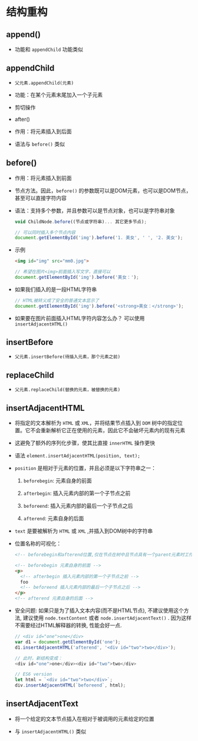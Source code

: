 # 结构重构

## append()

  - 功能和 `appendChild` 功能类似

## appendChild

  - `父元素.appendChild(元素)`

  - 功能：在某个元素末尾加入一个子元素

  - 剪切操作

  - after()

  - 作用：将元素插入到后面

  - 语法与 `before()` 类似

## before()

  - 作用：将元素插入到前面

  - 节点方法。因此，`before()` 的参数既可以是DOM元素，也可以是DOM节点，甚至可以直接字符内容

  - 语法：支持多个参数，并且参数可以是节点对象，也可以是字符串对象

    ```js
    void ChildNode.before((节点或字符串)... 其它更多节点);
    ```

    ```js
    // 可以同时插入多个节点内容
    document.getElementById('img').before('1. 美女', ' ', '2. 美女');
    ```

  - 示例

    ```html
    <img id="img" src="mm0.jpg">
    ```

    ```js
    // 希望在图片<img>前面插入写文字，直接可以
    document.getElementById('img').before('美女：');
    ```

  - 如果我们插入的是一段HTML字符串

    ```js
    // HTML被转义成了安全的普通文本显示了
    document.getElementById('img').before('<strong>美女：</strong>');
    ```

  - 如果要在图片前面插入HTML字符内容怎么办？ 可以使用 `insertAdjacentHTML()`

## insertBefore

  - `父元素.insertBefore(待插入元素，那个元素之前)`

## replaceChild

  - `父元素.replaceChild(替换的元素，被替换的元素)`

## insertAdjacentHTML

  - 将指定的文本解析为 `HTML` 或 `XML`，并将结果节点插入到 `DOM` 树中的指定位置。它不会重新解析它正在使用的元素，因此它不会破坏元素内的现有元素

  - 这避免了额外的序列化步骤，使其比直接 `innerHTML` 操作更快

  - 语法 `element.insertAdjacentHTML(position, text);`

  - `position` 是相对于元素的位置，并且必须是以下字符串之一：

    1.  `beforebegin`: 元素自身的前面

    2.  `afterbegin`: 插入元素内部的第一个子节点之前

    3.  `beforeend`: 插入元素内部的最后一个子节点之后

    4.  `afterend`: 元素自身的后面

  - `text` 是要被解析为 `HTML` 或 `XML` ,并插入到DOM树中的字符串

  - 位置名称的可视化：

    ```html
    <!-- beforebegin和afterend位置,仅在节点在树中且节点具有一个parent元素时工作. -->

    <!-- beforebegin 元素自身的前面 -->
    <p>
      <!-- afterbegin 插入元素内部的第一个子节点之前 -->
      foo
      <!-- beforeend 插入元素内部的最后一个子节点之后 -->
    </p>
    <!-- afterend 元素自身的后面 -->
    ```

  - 安全问题: 如果只是为了插入文本内容(而不是HTML节点), 不建议使用这个方法, 建议使用 `node.textContent` 或者 `node.insertAdjacentText()` . 因为这样不需要经过HTML解释器的转换, 性能会好一点.

    ```js
    // <div id="one">one</div>
    var d1 = document.getElementById('one');
    d1.insertAdjacentHTML('afterend', '<div id="two">two</div>');

    // 此时，新结构变成：
    <div id="one">one</div><div id="two">two</div>

    // ES6 version
    let html = `<div id="two">two</div>`;
    div.insertAdjacentHTML(`beforeend`, html);
    ```

## insertAdjacentText

  - 将一个给定的文本节点插入在相对于被调用的元素给定的位置

  - 与 `insertAdjacentHTML()` 类似
